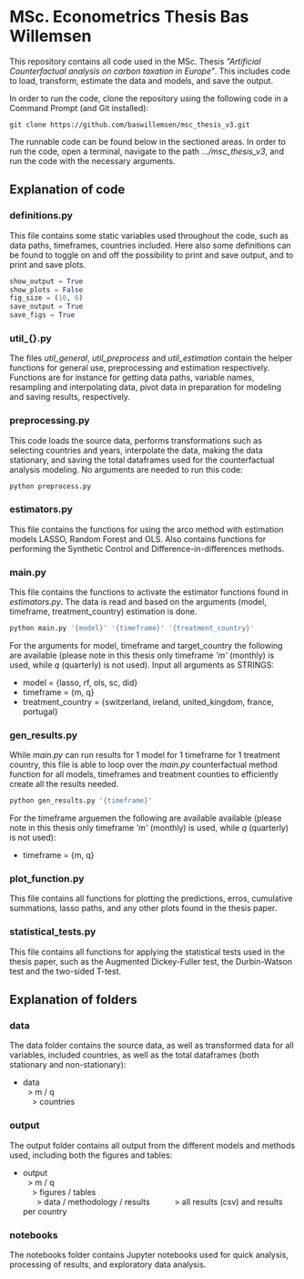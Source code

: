 # MSc. Econometrics Thesis Bas Willemsen

This repository contains all code used in the MSc. Thesis _"Artificial Counterfactual analysis on
carbon taxation in Europe"_. This includes code to load, transform, estimate the data and models, 
and save the output. 

In order to run the code, clone the repository using the following code in a Command Prompt (and Git installed):
```
git clone https://github.com/baswillemsen/msc_thesis_v3.git
```

The runnable code can be found below in the sectioned areas. In order to run the code, open a terminal, 
navigate to the path _.../msc_thesis_v3_, and run the code with the necessary arguments.

## Explanation of code

### definitions.py
This file contains some static variables used throughout the code, such as data paths, timeframes, 
countries included. Here also some definitions can be found to toggle on and off the possibility to 
print and save output, and to print and save plots.
```python
show_output = True
show_plots = False
fig_size = (10, 6)
save_output = True
save_figs = True
```

### util_{}.py
The files _util\_general_, _util\_preprocess_ and _util\_estimation_ contain the helper functions for 
general use, preprocessing and estimation respectively. Functions are for instance for getting data paths, 
variable names, resampling and interpolating data, pivot data in preparation for modeling and saving results,
respectively.

### preprocessing.py
This code loads the source data, performs transformations such as selecting countries and years,
interpolate the data, making the data stationary, and saving the total dataframes used for the
counterfactual analysis modeling. No arguments are needed to run this code:
```python
python preprocess.py
```

### estimators.py
This file contains the functions for using the arco method with estimation models LASSO, Random Forest and OLS.
Also contains functions for performing the Synthetic Control and Difference-in-differences methods.


### main.py
This file contains the functions to activate the estimator functions found in _estimators.py_. 
The data is read and based on the arguments (model, timeframe, treatment\_country) estimation is done.
```python
python main.py '{model}' '{timeframe}' '{treatment_country}'
```
For the arguments for model, timeframe and target_country the following are available
(please note in this thesis only timeframe _'m'_ (monthly) is used, while _q_ (quarterly) is not used).
Input all arguments as STRINGS:
- model = {lasso, rf, ols, sc, did}
- timeframe = {m, q}
- treatment_country = {switzerland, ireland, united_kingdom, france, portugal}

### gen_results.py
While _main.py_ can run results for 1 model for 1 timeframe for 1 treatment country, this file is able to
loop over the _main.py_ counterfactual method function for all models, timeframes and treatment counties
to efficiently create all the results needed.
```python
python gen_results.py '{timeframe}'
```
For the timeframe arguemen the following are available available 
(please note in this thesis only timeframe _'m'_ (monthly) is used, while _q_ (quarterly) is not used):
- timeframe = {m, q}

### plot_function.py
This file contains all functions for plotting the predictions, erros, cumulative summations, lasso paths,
and any other plots found in the thesis paper.

### statistical_tests.py
This file contains all functions for applying the statistical tests used in the thesis paper, such as the
Augmented Dickey-Fuller test, the Durbin-Watson test and the two-sided T-test.






## Explanation of folders

### data
The data folder contains the source data, as well as transformed data for all variables, included countries, 
as well as the total dataframes (both stationary and non-stationary):
- data  
&nbsp; > m / q  
&nbsp; &nbsp; > countries


### output
The output folder contains all output from the different models and methods used, 
including both the figures and tables:
- output  
&nbsp; > m / q  
&nbsp; &nbsp; > figures / tables  
&nbsp; &nbsp; &nbsp; > data / methodology / results
&nbsp; &nbsp; &nbsp; &nbsp; &nbsp; > all results (csv) and results per country  


### notebooks
The notebooks folder contains Jupyter notebooks used for quick analysis, processing of results,
and exploratory data analysis.


